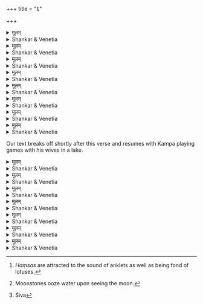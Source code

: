+++
title = "६"

+++
<details><summary>मूलम्</summary>

अथ वरतनुभिः समं कदाचि-  
द्विरचयितुं कुसुमापचायलीलाम् ।  
प्रमदवनममर्त्यकामिनीभि-  
र्हरिरिव नन्दनमासदन्नरेन्द्रः ॥ 
</details>

<details><summary>Shankar & Venetia</summary>

One day thereafter  
the King set out to the pleasure grove  
to pass the time in picking flowers  
with his graceful queens –  
just as the noble Indra sets out for his garden Nandana  
with heaven’s beauties.
1
</details>



<details><summary>मूलम्</summary>

मुखरितमणिमेखलाकलापाः  
प्रचलितमन्वचलंस्तमायताक्ष्यः ।  
उपवनलतिका इवोपगीत-  
भ्रमरकुला मलयाद्रिगन्धवाहम् ॥ 
</details>

<details><summary>Shankar & Venetia</summary>

As he strode ahead,  
the oval-eyed ladies,  
jingling with jewel-girt girdles,  
trailed in his wake –  
just as garden creepers,   
humming with bees,  
trail the Malaya breeze.
2
</details>



<details><summary>मूलम्</summary>

अजनयदवनीश्वरस्य चेत-  
स्यसितदृशां मणिनूपुरप्रणादः ।  
सहपरिचलितप्रसूनकेतो-  
रवनमदैक्षवचापघोषशङ्काम् ॥ 
</details>

<details><summary>Shankar & Venetia</summary>

The King mistook  
the peal of the ornamented anklets  
worn by the dark-eyed girls  
for the sound of the sugarcane bow  
as if Kāma,  
moving among them,  
were readying his aim.
3
</details>



<details><summary>मूलम्</summary>

अवनिपतिमनु प्रतस्थुषीणां  
हरिणदृशामितरेतरप्रसक्ताः ।  
मधुरसमधुरा गिरस्तदानीं  
बहुविधभङ्गितरङ्गिता बभूवुः ॥ 
</details>


<details><summary>Shankar & Venetia</summary>

As they followed their lord,  
the doe-eyed women,  
voices sweet as seeping honey,  
chattered each to her neighbour,  
their many-wayed words like waves.
4
</details>



<details><summary>मूलम्</summary>

वरतनु परतः प्रयाहि मन्दं  
हरिणदृशां पुरतः प्रयायिनीनाम् ।  
पथि गतिरयशीर्णहारमुक्ता-  
मणिगणशर्करिले पदं न कुर्याः ॥ 
</details>

<details><summary>Shankar & Venetia</summary>

‘Step to the side there –  
slowly now, my love!  
Mind you don’t tread here –  
the plenteous pearl necklaces coming loose  
as the doe-eyed women ahead pick up pace  
are making a gravel of the place.’
5
</details>



<details><summary>मूलम्</summary>

नलिनमुखि न बोधय प्रसुप्ता-  
निह मणिनूपुरशिञ्जितेन हंसान् ।  
द्रुतगमनविघातमाचरेयु-  
र्नियतममी तव पादपद्मलग्नाः ॥ 
</details>

<details><summary>Shankar & Venetia</summary>

‘Look out, lady of the lotus face!  
Don’t awaken the *haṃsas*  
fast asleep here  
with the ringing of your jewelled anklets.  
They’d be sure to cling to your feet,  
which look so like lotuses,  
and stop you from hurrying ahead.’[^1]
6

[^1]: *Haṃsas* are attracted to the sound of anklets as well as being fond of lotuses.


</details>



<details><summary>मूलम्</summary>

करनखरमरीचिमञ्जरीभि-  
र्हतहृदयो जलशङ्क‍या कुरङ्गः ।  
अनुपतति विलोकयैकवारं  
सखि नियतं स निवर्तते विलक्षः ॥ 
</details>

<details><summary>Shankar & Venetia</summary>

‘An antelope is following you,  
hopelessly hypnotised  
by the shimmering sheen of your fingernails,  
which he takes to be water.  
Oh do have a look, dear!  
He has scampered off,  
evidently embarrassed.’
7
</details>



<details><summary>मूलम्</summary>

शशिमुखि शशिकान्तकुट्टिमेषु  
स्खलनभिया न पदात् पदं प्रयासि ।  
इयमिह वदनानुबिम्बराजि-  
स्तव न पुनर्नवपङ्कजोपाहरः ॥ 
</details>

<details><summary>Shankar & Venetia</summary>

‘Is it for fear of slipping  
on the moonstone-paved path,  
my moon-faced girl,  
that you falter over footstep after footstep?[^2]  
And this is the reflection  
repeated over and over  
of your own face;  
not a fresh offering of blown lotus flowers.’
8

[^2]: Moonstones ooze water upon seeing the moon.

</details>


<p class="it">
Our text breaks off shortly after this verse and resumes with  
Kampa playing games with his wives in a lake.
</p>


<details><summary>मूलम्</summary>

अवनिपतिरसिक्त दीर्घिकायां  
मुखकमलं सलिलेन साभिलाषम् ।  
किमपि समधिकार्द्रपक्ष्मलेखं  
वदनमभूदरुणेक्षणं परस्याः ॥ 
</details>

<details><summary>Shankar & Venetia</summary>

The King,  
lusting after one girl,  
splashed her lotus face with water.  
But it was another whose  
eyelashes ran wet  
and eyes turned red.
9
</details>



<details><summary>मूलम्</summary>

सलिलहतिभियापवृत्तगात्र्याः  
प्रचलितवेण्यपराङ्गकं परस्याः ।  
धरणिपतिरमंस्त मीनकेतोः  
फलकमुपाहितखड्गवल्लरीकम् ॥
</details>

<details><summary>Shankar & Venetia</summary>

As another girl turned away,  
fearing a slap of water,  
the King believed the braid whipping across her back  
was the fish-bannered Kāma’s sword  
swinging across his shield.
10
</details>



<details><summary>मूलम्</summary>

विशदमधरमक्ष्यनञ्जनाभं  
विगतललाम वितन्वती ललाटम् ।  
रतिरिव जलकेलिरङ्गनाना-  
मवनिपतेः स्पृहणियतामयासीत् ॥ 
</details>

<details><summary>Shankar & Venetia</summary>

Wiping the paint from his wives’ lips,  
the alluring collyrium from their eyes  
and the decorative dot forthwith from their foreheads –  
just as lovemaking does –  
these watersports enthralled the King.
11
</details>



<details><summary>मूलम्</summary>

अपि दयिततमेन वारिताभि-  
र्गृहसरसो विजहे न वारि ताभिः ।  
परिलुलितललामचर्चिकाभि-  
र्विहृतिरसान्महिलामचर्चिकाभिः ॥ 
</details>


<details><summary>Shankar & Venetia</summary>

Though many a time did their beloved ask,  
they left not their much-loved bask,  
their *tilaka* and sandal paste in every way faded,  
those beautiful wives of his in no way jaded.
12
</details>



<details><summary>मूलम्</summary>

अथ विहरणखेदमन्थराभिः  
सह निरगात्सरसो नृपः प्रियाभिः ।  
कलशजलनिधेरिवाप्सरोभि-  
र्विबुधतरुर्मथनश्रमालसाभिः ॥ 
</details>

<details><summary>Shankar & Venetia</summary>

At length from the water the Lord with his lovers emerged  
after their energetic play exhausted,  
just as  
from the milk sea the divine tree with the *apsarases* surfaced  
after such frenetic churning fatigued.
13
</details>



<details><summary>मूलम्</summary>

चिकुरनियमनेषु कामिनीना-  
मभिनववस्त्रपरिग्रहान्तरेषु ।  
अभिमतपददर्शनैरयत्नै-  
रतिमदनं स्वममंस्त कम्पराजः ॥ 
</details>

<details><summary>Shankar & Venetia</summary>

As his voluptuous wives tied their hair  
and changed into fresh clothes,  
King Kampa considered himself luckier than Kāma  
to be granted a glimpse  
of those spots he longed to see,  
without lifting a finger.
14
</details>



<details><summary>मूलम्</summary>

ततः सैरन्ध्रीभिः कृतसमुचिताकल्परचनः  
पुरन्ध्रीभिः सार्धं समधिगतशुद्धान्तवसतिः ।  
त्रयीगीतं तेजस्त्रिपुरहरमाराध्य विधिव-  
द्यथार्हैर्व्यापारैर्नरपतिरहःशेषमनयत् ॥ 
</details>

<details><summary>Shankar & Venetia</summary>

Then the King, suitably attired by the dress-maidens,  
entered the inner quarters with the eldest matrons.  
There he worshipped,  
in accordance with *śāstra*,  
the divine light to whom the triple *Vedas* pay tribute,  
tormentor of Tripura[^3],  
and spent the rest of the day in fitting occupations.
15

[^3]: Śiva


</details>

